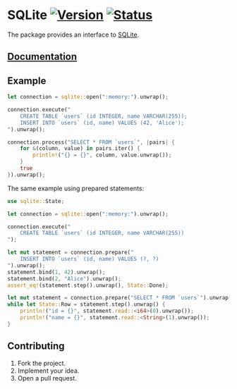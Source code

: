 # SQLite [![Version][version-img]][version-url] [![Status][status-img]][status-url]

The package provides an interface to [SQLite][1].

## [Documentation][doc]

## Example

```rust
let connection = sqlite::open(":memory:").unwrap();

connection.execute("
    CREATE TABLE `users` (id INTEGER, name VARCHAR(255));
    INSERT INTO `users` (id, name) VALUES (42, 'Alice');
").unwrap();

connection.process("SELECT * FROM `users`", |pairs| {
    for &(column, value) in pairs.iter() {
        println!("{} = {}", column, value.unwrap());
    }
    true
}).unwrap();
```

The same example using prepared statements:

```rust
use sqlite::State;

let connection = sqlite::open(":memory:").unwrap();

connection.execute("
    CREATE TABLE `users` (id INTEGER, name VARCHAR(255))
");

let mut statement = connection.prepare("
    INSERT INTO `users` (id, name) VALUES (?, ?)
").unwrap();
statement.bind(1, 42).unwrap();
statement.bind(2, "Alice").unwrap();
assert_eq!(statement.step().unwrap(), State::Done);

let mut statement = connection.prepare("SELECT * FROM `users`").unwrap();
while let State::Row = statement.step().unwrap() {
    println!("id = {}", statement.read::<i64>(0).unwrap());
    println!("name = {}", statement.read::<String>(1).unwrap());
}
```

## Contributing

1. Fork the project.
2. Implement your idea.
3. Open a pull request.

[1]: https://www.sqlite.org

[version-img]: https://img.shields.io/crates/v/sqlite.svg
[version-url]: https://crates.io/crates/sqlite
[status-img]: https://travis-ci.org/stainless-steel/sqlite.svg?branch=master
[status-url]: https://travis-ci.org/stainless-steel/sqlite
[doc]: https://stainless-steel.github.io/sqlite
